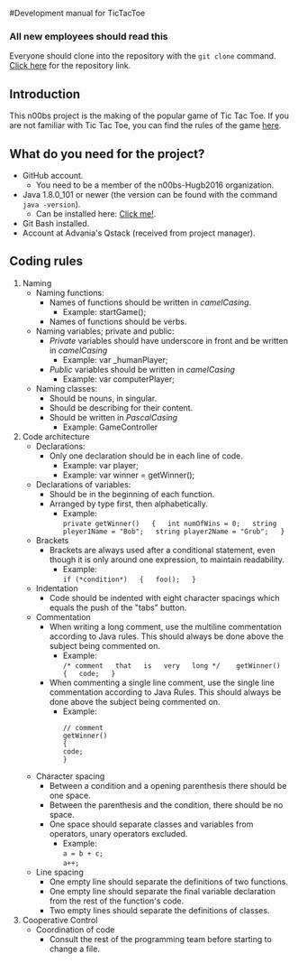 #Development manual for TicTacToe
### All new employees should read this

Everyone should clone into the repository with the `git clone` command. [Click here](https://github.com/n00bs-Hugb2016/TicTacToe.git) for the repository link.

## Introduction
This n00bs project is the making of the popular game of Tic Tac Toe. If you are not familiar with Tic Tac Toe, you can find the rules of the game [here](https://en.wikipedia.org/wiki/Tic-tac-toe). 

## What do you need for the project?
* GitHub account.
	* You need to be a member of the n00bs-Hugb2016 organization.
* Java 1.8.0_101 or newer (the version can be found with the command `java -version`).
	* Can be installed here: [Click me!]( http://www.oracle.com/technetwork/java/javase/downloads/jdk8-downloads-2133151.html).
* Git Bash installed.
* Account at Advania's Qstack (received from project manager).


## Coding rules
1. Naming
	* Naming functions:
		* Names of functions should be written in *camelCasing*.
			* Example: startGame();
		* Names of functions should be verbs.
	* Naming variables; private and public:
		* *Private* variables should have underscore in front and be written in *camelCasing*
			* Example: var _humanPlayer;
		* *Public* variables should be written in *camelCasing*
			* Example: var computerPlayer;
	* Naming classes:
		* Should be nouns, in singular.
		* Should be describing for their content.
		* Should be written in *PascalCasing*
			* Example: GameController
2. Code architecture
	* Declarations:
		* Only one declaration should be in each line of code.
			* Example:  var player;
			* Example: var winner = getWinner();
	* Declarations of variables:
		* Should be in the beginning of each function.
		* Arranged by type first, then alphabetically.
			* Example:  
				`private getWinner()  
				{  
				 	int numOfWins = 0;  
					string pleyer1Name = "Bob";  
					string player2Name = "Grub";  
				 }`  
	* Brackets
		* Brackets are always used after a conditional statement, even though it is only around one expression, to maintain readability.
			* Example:  
				`if (*condition*)  
				{  
					foo();  
				}`
	* Indentation
		* Code should be indented with eight character spacings which equals the push of the "tabs" button.
	* Commentation
		* When writing a long comment, use the multiline commentation according to Java rules. This should always be done above the subject being commented on.
			* Example:  
				`/* comment  
				that  
				is  
				very  
				long */   
				getWinner()  
				{  
					code;  
				}`
		* When commenting a single line comment, use the single line commentation according to Java Rules. This should always be done above the subject being commented on.
			* Example:  
				~~~~~~~
				// comment  
				getWinner()  
				{  
				code;  
				}
				~~~~~~~
	* Character spacing
		* Between a condition and a opening parenthesis there should be one space.
		* Between the parenthesis and the condition, there should be no space.
		* One space should separate classes and variables from operators, unary operators excluded.
			* Example:  
				`a = b + c;`  
				`a++;`  
	* Line spacing
		* One empty line should separate the definitions of two functions.
		* One empty line should separate the final variable declaration from the rest of the function's code.
		* Two empty lines should separate the definitions of classes.
3. Cooperative Control
	* Coordination of code
		* Consult the rest of the programming team before starting to change a file.
